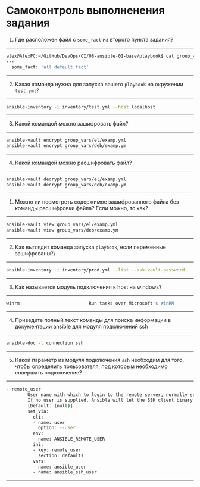 # Самоконтроль выполненения задания

1. Где расположен файл с `some_fact` из второго пункта задания?
---
```bash
alex@AlexPC:~/GitHub/DevOps/CI/08-ansible-01-base/playbook$ cat group_vars/all/examp.yml
---
  some_fact: 'all default fact'
```
---
2. Какая команда нужна для запуска вашего `playbook` на окружении `test.yml`?

---
```bash
ansible-inventory -i inventory/test.yml --host localhost
```
---

3. Какой командой можно зашифровать файл?

---
```bash
ansible-vault encrypt group_vars/el/examp.yml
ansible-vault encrypt group_vars/deb/examp.ym
```
---

4. Какой командой можно расшифровать файл?

---
```bash
ansible-vault decrypt group_vars/el/examp.yml
ansible-vault decrypt group_vars/deb/examp.ym
```
---

1. Можно ли посмотреть содержимое зашифрованного файла без команды расшифровки файла? Если можно, то как?

---
```bash
ansible-vault view group_vars/el/examp.yml
ansible-vault view group_vars/deb/examp.ym
```
---

2. Как выглядит команда запуска `playbook`, если переменные зашифрованы?\

---
```bash
ansible-inventory -i inventory/prod.yml --list --ask-vault-password
```
---

3. Как называется модуль подключения к host на windows?

---
```bash
winrm                          Run tasks over Microsoft's WinRM
```
---

4. Приведите полный текст команды для поиска информации в документации ansible для модуля подключений ssh

---
```bash
ansible-doc -t connection ssh
```
---

5.  Какой параметр из модуля подключения `ssh` необходим для того, чтобы определить пользователя, под которым необходимо совершать подключение?

---
```bash
- remote_user
        User name with which to login to the remote server, normally set by the remote_user keyword.
        If no user is supplied, Ansible will let the SSH client binary choose the user as it normally.
        [Default: (null)]
        set_via:
          cli:
          - name: user
            option: --user
          env:
          - name: ANSIBLE_REMOTE_USER
          ini:
          - key: remote_user
            section: defaults
          vars:
          - name: ansible_user
          - name: ansible_ssh_user

```
---

